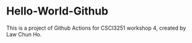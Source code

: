 # Hello-World-Github
This is a project of Github Actions for CSCI3251 workshop 4, created by Law Chun Ho.
